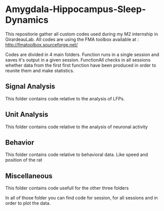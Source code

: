 # Amygdala-Hippocampus-Sleep-Dynamics

This repositorie gather all custom codes used during my M2 internship in GirardeauLab. All codes are using the FMA toolbox available at : http://fmatoolbox.sourceforge.net/

Codes are divided in 4 main folders. Function runs in a single session and saves it's output in a given session. FunctionAll checks in all sessions whether data from the first first function have been produced in order to reunite them and make statistics.

## Signal Analysis
This folder contains code relative to the analysis of LFPs. 

## Unit Analysis
This folder contains code relative to the analysis of neuronal activity

## Behavior
This folder contains code relative to behavioral data. Like speed and position of the rat

## Miscellaneous 
This folder contains code usefull for the other three folders



In all of those folder you can find code for session, for all sessions and in order to plot the data.